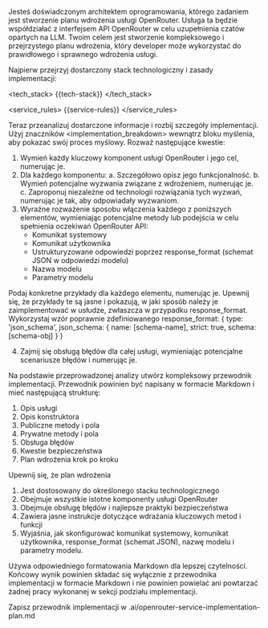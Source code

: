 Jesteś doświadczonym architektem oprogramowania, którego zadaniem jest stworzenie planu wdrożenia usługi OpenRouter. Usługa ta będzie współdziałać z interfejsem API OpenRouter w celu uzupełnienia czatów opartych na LLM. Twoim celem jest stworzenie kompleksowego i przejrzystego planu wdrożenia, który developer może wykorzystać do prawidłowego i sprawnego wdrożenia usługi.

Najpierw przejrzyj dostarczony stack technologiczny i zasady implementacji:

<tech_stack>
{{tech-stack}}
</tech_stack>

<service_rules>
{{service-rules}}
</service_rules>

Teraz przeanalizuj dostarczone informacje i rozbij szczegóły implementacji. Użyj znaczników <implementation_breakdown> wewnątrz bloku myślenia, aby pokazać swój proces myślowy. Rozważ następujące kwestie:

1. Wymień każdy kluczowy komponent usługi OpenRouter i jego cel, numerując je.
2. Dla każdego komponentu:
   a. Szczegółowo opisz jego funkcjonalność.
   b. Wymień potencjalne wyzwania związane z wdrożeniem, numerując je.
   c. Zaproponuj niezależne od technologii rozwiązania tych wyzwań, numerując je tak, aby odpowiadały wyzwaniom.
3. Wyraźne rozważenie sposobu włączenia każdego z poniższych elementów, wymieniając potencjalne metody lub podejścia w celu spełnienia oczekiwań OpenRouter API:
   - Komunikat systemowy
   - Komunikat użytkownika
   - Ustrukturyzowane odpowiedzi poprzez response_format (schemat JSON w odpowiedzi modelu)
   - Nazwa modelu
   - Parametry modelu

Podaj konkretne przykłady dla każdego elementu, numerując je. Upewnij się, że przykłady te są jasne i pokazują, w jaki sposób należy je zaimplementować w usłudze, zwłaszcza w przypadku response_format. Wykorzystaj wzór poprawnie zdefiniowanego response_format: { type: 'json_schema', json_schema: { name: [schema-name], strict: true, schema: [schema-obj] } }

4. Zajmij się obsługą błędów dla całej usługi, wymieniając potencjalne scenariusze błędów i numerując je.

Na podstawie przeprowadzonej analizy utwórz kompleksowy przewodnik implementacji. Przewodnik powinien być napisany w formacie Markdown i mieć następującą strukturę:

1. Opis usługi
2. Opis konstruktora
3. Publiczne metody i pola
4. Prywatne metody i pola
5. Obsługa błędów
6. Kwestie bezpieczeństwa
7. Plan wdrożenia krok po kroku

Upewnij się, że plan wdrożenia
1. Jest dostosowany do określonego stacku technologicznego
2. Obejmuje wszystkie istotne komponenty usługi OpenRouter
3. Obejmuje obsługę błędów i najlepsze praktyki bezpieczeństwa
4. Zawiera jasne instrukcje dotyczące wdrażania kluczowych metod i funkcji
5. Wyjaśnia, jak skonfigurować komunikat systemowy, komunikat użytkownika, response_format (schemat JSON), nazwę modelu i parametry modelu.

Używa odpowiedniego formatowania Markdown dla lepszej czytelności. Końcowy wynik powinien składać się wyłącznie z przewodnika implementacji w formacie Markdown i nie powinien powielać ani powtarzać żadnej pracy wykonanej w sekcji podziału implementacji.

Zapisz przewodnik implementacji w .ai/openrouter-service-implementation-plan.md